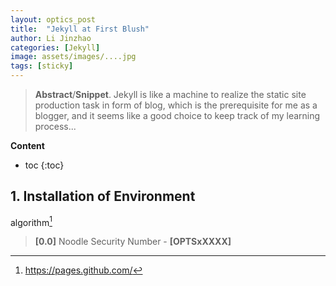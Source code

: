 ```yaml
---
layout: optics_post
title:  "Jekyll at First Blush"
author: Li Jinzhao
categories: [Jekyll]
image: assets/images/....jpg
tags: [sticky]
---
```


> **Abstract**/**Snippet**. Jekyll is like a machine to realize the static site production task in form of blog, which is the prerequisite for me as a blogger, and it seems like a good choice to keep track of my learning process...

**Content**

* toc
{:toc}
## **1. Installation of Environment**





algorithm[^1]



> <span id="jump0">**[0.0]**</span> Noodle Security Number - **[OPTSxXXXX]**

[^1]:https://pages.github.com/
[^2]:
[^3]:

